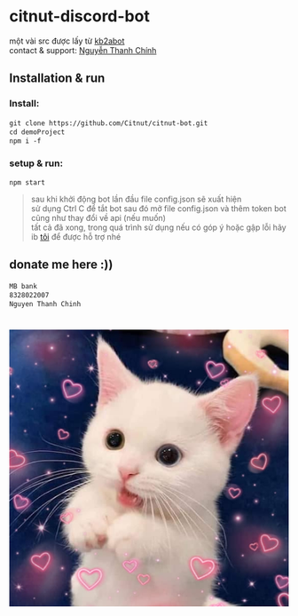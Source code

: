# citnut-discord-bot

một vài src được lấy từ [kb2abot](https://github.com/kb2ateam/kb2abot)
</br>
contact & support: [Nguyễn Thanh Chính](https://fb.com/nguyen.thanh.chinhs)

## Installation & run

### Install:
```
git clone https://github.com/Citnut/citnut-bot.git
cd demoProject
npm i -f
```
### setup & run:
```
npm start
```
>sau khi khởi động bot lần đầu file config.json sẽ xuất hiện </br>
>sử dụng Ctrl C để tắt bot sau đó mở file config.json và thêm token bot cũng như thay đổi về api (nếu muốn) </br>
>tất cả đã xong, trong quá trình sử dụng nếu có góp ý hoặc gập lỗi hãy ib [tôi](https://fb.com/nguyen.thanh.chinhs) để được hỗ trợ nhé

## donate me here :))
```
MB bank
8328022007
Nguyen Thanh Chinh
```

<h1 align = "center">
    <a href= "lmao" ><img src = "./logo.jpg" alt = "cat"></a>
</h1>
